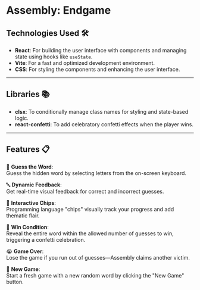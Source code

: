 # Assembly: Endgame

## Technologies Used 🛠️

- **React**: For building the user interface with components and managing state using hooks like `useState`.
- **Vite**: For a fast and optimized development environment.
- **CSS**: For styling the components and enhancing the user interface.

---

## Libraries 📚

- **clsx**: To conditionally manage class names for styling and state-based logic.
- **react-confetti**: To add celebratory confetti effects when the player wins.

---

## Features 📋

🎯 **Guess the Word**:  
Guess the hidden word by selecting letters from the on-screen keyboard.

🔤 **Dynamic Feedback**:  
Get real-time visual feedback for correct and incorrect guesses.

🔄 **Interactive Chips**:  
Programming language "chips" visually track your progress and add thematic flair.

🎉 **Win Condition**:  
Reveal the entire word within the allowed number of guesses to win, triggering a confetti celebration.

😭 **Game Over**:  
Lose the game if you run out of guesses—Assembly claims another victim.

🔄 **New Game**:  
Start a fresh game with a new random word by clicking the "New Game" button.

